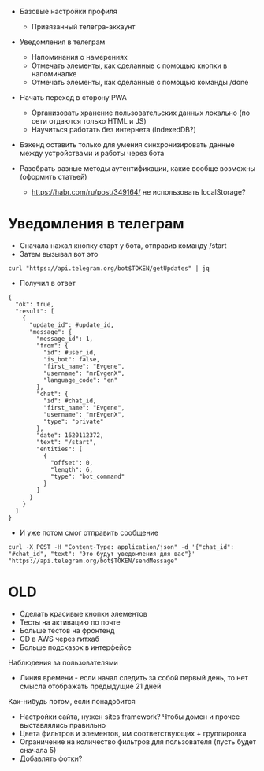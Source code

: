 - Базовые настройки профиля
  - Привязанный телегра-аккаунт
- Уведомления в телеграм
  - Напоминания о намерениях
  - Отмечать элементы, как сделанные с помощью кнопки в напоминалке
  - Отмечать элементы, как сделанные с помощью команды /done

- Начать переход в сторону PWA
  - Организовать хранение пользовательских данных локально (по сети отдаются только HTML и JS)
  - Научиться работать без интернета (IndexedDB?)
- Бэкенд оставить только для умения синхронизировать данные между устройствами и работы через бота
- Разобрать разные методы аутентификации, какие вообще возможны (оформить статьей)
  - https://habr.com/ru/post/349164/ не использовать localStorage?


 # Уведомления в телеграм

- Сначала нажал кнопку старт у бота, отправив команду /start
- Затем вызывал вот это

```
curl "https://api.telegram.org/bot$TOKEN/getUpdates" | jq
```

- Получил в ответ

```
{
  "ok": true,
  "result": [
    {
      "update_id": #update_id,
      "message": {
        "message_id": 1,
        "from": {
          "id": #user_id,
          "is_bot": false,
          "first_name": "Evgene",
          "username": "mrEvgenX",
          "language_code": "en"
        },
        "chat": {
          "id": #chat_id,
          "first_name": "Evgene",
          "username": "mrEvgenX",
          "type": "private"
        },
        "date": 1620112372,
        "text": "/start",
        "entities": [
          {
            "offset": 0,
            "length": 6,
            "type": "bot_command"
          }
        ]
      }
    }
  ]
}
```

- И уже потом смог отправить сообщение

```
curl -X POST -H "Content-Type: application/json" -d '{"chat_id": "#chat_id", "text": "Это будут уведомления для вас"}' "https://api.telegram.org/bot$TOKEN/sendMessage"
```

# OLD

- Сделать красивые кнопки элементов
- Тесты на активацию по почте
- Больше тестов на фронтенд
- CD в AWS через гитхаб
- Больше подсказок в интерфейсе

Наблюдения за пользователями
- Линия времени - если начал следить за собой первый день, то нет смысла отображать предыдущие 21 дней

Как-нибудь потом, если понадобится
- Настройки сайта, нужен sites framework? Чтобы домен и прочее выставлялись правильно  
- Цвета фильтров и элементов, им соответствующих + группировка
- Ограничение на количество фильтров для пользователя (пусть будет сначала 5)
- Добавлять фотки?